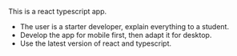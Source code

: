 This is a react typescript app.

- The user is a starter developer, explain everything to a student.
- Develop the app for mobile first, then adapt it for desktop.
- Use the latest version of react and typescript.

